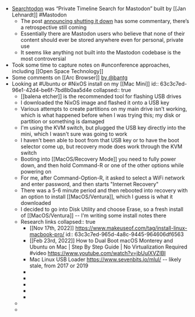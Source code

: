 - [Searchtodon](https://searchtodon.social) was “Private Timeline Search for Mastodon” built by [[Jan Lehnardt]] #Mastodon
	- The post [announcing shutting it down](https://chaos.social/@janl/109688174599769864) has some commentary, there’s a retrospective still coming
	- Essentially there are Mastodon users who believe that none of their content should ever be stored anywhere even for personal, private use
	- It seems like anything not built into the Mastodon codebase is the most controversial
- Took some time to capture notes on #unconference approaches, including [[Open Space Technology]]
- Some comments on [[Arc Browser]] [by @bantg](https://twitter.com/bantg/status/1614270384420917251)
- Looking at #Ubuntu or #NixOS install on my [[Mac Mini]]
  id:: 63c3c7ed-96e1-42d4-be6f-7bd8b0aa5d4e
  collapsed:: true
	- [[balena etcher]] is the recommended tool for flashing USB drives
	- I downloaded the NixOS image and flashed it onto a USB key
	- Various attempts to create partitions on my main drive isn't working, which is what happened before when I was trying this; my disk or partition or something is damaged
	- I'm using the KVM switch, but plugged the USB key directly into the mini, which I wasn't sure was going to work
	- I haven't been able to boot from that USB key or to have the boot selector come up, but recovery mode does work through the KVM switch
	- Booting into [[MacOS/Recovery Mode]] you need to fully power down, and then  hold Command-R or one of the other options while powering on
	- For me, after Command-Option-R, it asked to select a WiFi network and enter password, and then starts "Internet Recovery"
	- There was a 5-6 minute period and then rebooted into recovery with an option to install [[MacOS/Ventura]], which I guess is what it downloaded
	- I decided to go into Disk Utility and choose Erase, so a fresh install of [[MacOS/Ventura]] -- I'm writing some install notes there
	- Research links
	  collapsed:: true
		- [[Nov 17th, 2022]] https://www.makeuseof.com/tag/install-linux-macbook-pro/
		  id:: 63c3c7ed-965d-4a8c-9445-964606df6563
		- [[Feb 23rd, 2022]] How to Dual Boot macOS Monterey and Ubuntu on Mac | Step By Step Guide | No Virtualization Required #video  https://www.youtube.com/watch?v=jbUulXVZIBI
		- Mac Linux USB Loader https://www.sevenbits.io/mlul/ -- likely stale, from 2017 or 2019
		-
		-
		-
		-
		-
	-
	-